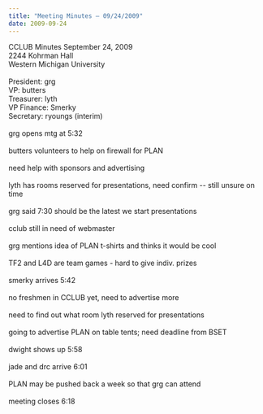```yaml
---
title: "Meeting Minutes – 09/24/2009"
date: 2009-09-24
---
```

CCLUB Minutes September 24, 2009<br />
2244 Kohrman Hall<br />
Western Michigan University<br />
<br />
President: grg<br />
VP: butters<br />
Treasurer: lyth<br />
VP Finance: Smerky<br />
Secretary: ryoungs (interim)<br />
<br />
grg opens mtg at 5:32<br />
<br />
butters volunteers to help on firewall for PLAN<br />
<br />
need help with sponsors and advertising<br />
<br />
lyth has rooms reserved for presentations, need confirm -- still unsure on time<br />
<br />
grg said 7:30 should be the latest we start presentations<br />
<br />
cclub still in need of webmaster<br />
<br />
grg mentions idea of PLAN t-shirts and thinks it would be cool<br />
<br />
TF2 and L4D are team games - hard to give indiv. prizes<br />
<br />
smerky arrives 5:42<br />
<br />
no freshmen in CCLUB yet, need to advertise more<br />
<br />
need to find out what room lyth reserved for presentations<br />
<br />
going to advertise PLAN on table tents; need deadline from BSET<br />
<br />
dwight shows up 5:58<br />
<br />
jade and drc arrive 6:01<br />
<br />
PLAN may be pushed back a week so that grg can attend<br />
<br />
meeting closes 6:18